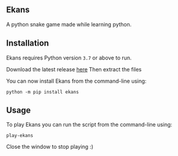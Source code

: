 ## Ekans

A python snake game made while learning python.


## Installation

Ekans requires Python version `3.7` or above to run.

Download the latest release [here](/releases/latest)
Then extract the files

You can now install Ekans from the command-line using:
```
python -m pip install ekans
```


## Usage

To play Ekans you can run the script from the command-line using:
```
play-ekans
```

Close the window to stop playing :)

